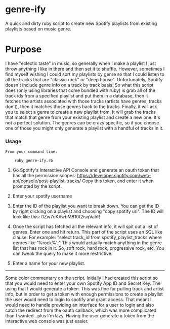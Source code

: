 # genre-ify
A quick and dirty ruby script to create new Spotify playlists from existing playlists based on music genre.

# Purpose
I have "eclectic taste" in music, so generally when I make a playlist I just throw anything I like in there and then set it to shuffle. However, sometimes I find myself wishing I could sort my playlists by genre so that I could listen to all the tracks that are "classic rock" or "deep house". Unfortunately, Spotify doesn't include genre info on a track by track basis. So what this script does (only using libraries that come bundled with ruby) is grab all of the track ids from a specified playlist and put them in a database, then it fetches the artists associated with those tracks (artists have genres, tracks don't), then it matches those genres back to the tracks. Finally, it will ask you to select a genre to create a new playlist from. It will grab the tracks that match that genre from your existing playlist and create a new one. It's not a perfect solution. The genres can be crazy specific, so if you choose one of those you might only generate a playlist with a handful of tracks in it.  

### Usage

	From your command line:

		ruby genre-ify.rb


1.	Go Spotify's Interactive API Console and generate an oauth token that has all the permission scopes: https://developer.spotify.com/web-api/console/post-playlist-tracks/  Copy this token, and enter it when prompted by the script.

2. Enter your spotify username

3. Enter the ID of the playlist you want to break down. You can get the ID by right clicking on a playlist and choosing "copy spotify uri". The ID will look like this: 0Zw7uKAwbM810t2isqVahR

4. Once the script has fetched all the relevant info, it will spit out a list of genres. Enter one and hit return. This part of the script uses an SQL like clause. For example: "select track_id from spotify_playlist_tracks where genres like '%rock%';" This would actually match anything in the genre list that has rock in it. So, soft rock, hard rock, progressive rock, etc. You can tweak the query to make it more restrictive.

5. Enter a name for your new playlist.

***
Some color commentary on the script. Initially I had created this script so that you would need to enter your own Spotify App ID and Secret Key. The using that I would generate a token. This was fine for pulling track and artist info, but in order to get a token with enough permissions to create a playlist the user would need to login to spotify and grant access. That meant I would need to handle providing an interface for a user to login and also catch the redirect from the oauth callback, which was more complicated than I wanted...plus I'm lazy. Having the user generate a token from the interactive web console was just easier.
